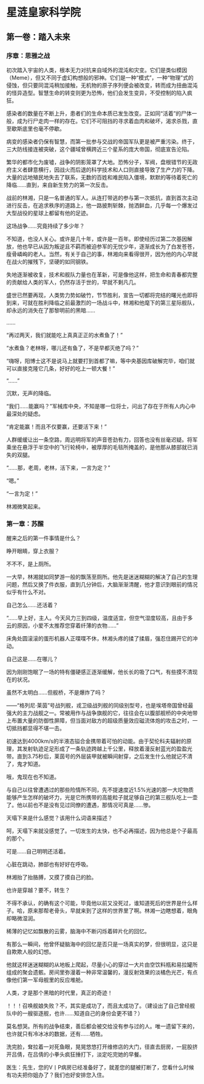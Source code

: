 # 星涟皇家科学院





## 第一卷：踏入未来



### 序章：思雅之战



初次踏入宇宙的人类，根本无力对抗来自域外的混沌和灾变。它们是类似模因（Meme），但又不同于虚幻构想般的邪神。它们是一种“模式”，一种“物理”式的侵蚀，但只要同混沌稍加接触，无机物的原子序列便会被改变，转而成为扭曲混沌的怪异造型。智慧生命的转变则更为恐怖，他们会发生变异，不受控制的陷入疯狂。



感染者的数量在不断上升，患者们的生命本质已发生改变。正如同“活着”的尸体一般，成为行尸走肉一样的存在。它们不可阻挡的寻求着血肉和破坏，渴求杀戮，直至歇斯底里也毫不停歇。



病变的感染者仍保有智慧，而第一批参与交战的帝国军队更是被严重污染。终于，三大防线接连被突破，这个疆域曾横跨近三个星系的庞大帝国，彻底宣告沦陷。



繁华的都市化为废墟，战争的阴影笼罩了大地。恐怖分子，军阀，盘根错节的无政府主义者肆意横行，因战火而后退的科学技术和人口则直接导致了生产力的下降。大量的远地殖民地失去了联系，无数的百姓和难民陷入僵境，默默的等待着死亡的降临……直到，来自新生势力的第一次反击。



战前的林湘，只是一名普通的军人。从连打带逃的参与第一次抵抗，直到首次主动进行反击，在追求秩序的道路上，他一路披荆斩棘，抛洒鲜血，几乎每一个爆发过大型战役的星球上都留有他的足迹。



这场战争……究竟持续了多少年？



不知道，也没人关心。或许是几十年，或许是一百年。即使经历过第二次基因解放，他也早已从因为叛逆且不羁而被迫参军的无忧少年，逐渐成长为了白发苍苍，瘦骨嶙峋的老人。当然，有关于自己的事，林湘向来看得很开，因为他的内心早就在战火的摧残下，坚硬的如同钢铁。



失地逐渐被收复，技术和舰队力量也在革新，可是像他这样，把生命和青春都完整的贡献给人类的军人，仍然存活于世的，早就不剩凡几。



盛世已然要再现，人类势力势如破竹，节节胜利，宣告一切都将完结的曙光也即将到来，可就在胜利降临之前最激烈的一场战斗中，林湘和他麾下的第三星际舰队，却永远的消失在了那黎明前的黑暗……



……



“再过两天，我们就能吃上真真正正的水煮鱼了！”



“水煮鱼？老林呀，哪儿还有鱼了，不是早都灭绝了吗？”



“嗨呀，阳博士这不是说马上就要打到首都了嘛，等中央基因库破解完毕，咱们就可以直接克隆它几条，好好的吃上一顿大餐！”



“……”



沉默，无声的降临。



“我们……能赢吗？”军械库中央，不知是哪一位将士，问出了存在于所有人内心中最深处的疑虑。



“肯定能赢！而且不仅要赢，还要活下来！”



人群缓缓让出一条空路，周远明将军的声音苍劲有力，回答也没有丝毫迟疑。将军乘坐在悬浮于半空中的飞行轮椅中，被厚厚的毛毯所掩盖的，是他那从膝部就已消失的双腿。



“……那，老周，老林，活下来，一言为定？”



“嗯。”



“一言为定！”



林湘微笑起来。





### 第一章：苏醒



醒来之后的第一件事情是什么？



睁开眼睛，穿上衣服？



不不不，是上厕所。



一大早，林湘就如同梦游一般的飘荡至厕所。他先是迷迷糊糊的解决了自己的生理问题，然后又换了件衣服，直到几分钟后，大脑渐渐清醒，他才意识到眼前的情况似乎有什么不对。



自己怎么……还活着？



“……早上好，主人。今天风力三到四级，温度适宜，但空气湿度较高，且由于多云的原因，小爱不太推荐您穿着纤薄的衣物……”



床角处圆滚滚的蛋形机器人正喋喋不休，林湘头疼的揉了揉眉，强忍住踢开它的冲动。



自己这是……在哪儿？



因为刚刚饱眠了一场的特有僵硬感正逐渐缓解，他长长的吸了口气，有些摸不清现在的状况。



虽然不太明白……但舰桥，不是爆炸了吗？



——“格列尼·莱茵”号战列舰，戎卫级战列舰的同级别型号，也是埃塔帝国曾经最强大的主力战舰之一。常被用作与战争旗舰的它，往往会在以腹部舰桥的中央地带上布置大量的防御性屏障，但当面对敌方的超级质量效应磁流体炮的攻击之时，一切抵挡都显得不堪一击。



初速达到4000km/s的半液态镒合金携带着可怕的动能。由于契伦科夫辐射的原理，其发射轨迹足足形成了一条轨迹跨越上千公里，释放着漫反射蓝光的盈盈光带。直到3.75秒后，莱茵号的外层装甲就被瞬间射穿，之后发生什么他就记不清了，鬼才知道。



哦，鬼现在也不知道。



与自己以往曾遭遇过的那些险情所不同，先不提速度近1.5%光速的那一大坨物质能够产生怎样的破坏力，光是它所携带的高能粒子就足够自己的第三舰队吃上一壶了。他以前也不是没有见过同僚的遭遇，那情况可真是……惨。



天塌下来是什么感觉？该用什么词语来描述？



呵，天塌下来就没感觉了。一切发生的太快，也不必再描述，因为他总是个子最高的那个。



可是……自己明明还活着。



心脏在跳动，肺部也有好好在呼吸。



林湘抬了抬胳膊，又摸了摸自己的脸。



也许是穿越？要不，转生？



不得不承认，的确有这个可能，毕竟他以前又没死过，谁知道死后的世界是什么样子。哈，原来那帮老骨头，早就来到了这样的世界里了啊。林湘一边瞎想着，眼角却略微湿润。



稀薄的记忆如飘散的云雾，脑海中不断闪烁着碎片化的回忆。



有那么一瞬间，他曾怀疑脑海中的回忆是否只是一场真实的梦，但很明显，这只是自欺欺人般的幻想。



他就这样迷迷糊糊的从地板上爬起，尽量小心的穿过一大片由空饮料瓶和易拉罐所组成的聚会遗骸。房间里弥漫着一种非常温馨的，漫反射效果的淡橘色光芒，有点像他们第一军母舰里的反应堆舱。









人类，才是那个黑暗的时代里，真正的奇迹！





！！！召唤舰娘失败？不，其实是成功了，而且太成功了。（建设出了自己曾经舰队中的一艘驱逐舰，也许……知道自己的身份会更不错？）





  莫名想哭。所有的战争结束，善后都会被交给没有参与过的人。唯一遗留下来的，也许就只有冷冰冰的数据，还有……牺牲。


  洗完脸，耷拉着一对死鱼眼，晃晃悠悠打开维修店的大门，径直去厨房，一屁股挤开吕倩，在吕倩的小拳头疯狂捶打下，淡定吃完她的早餐。


  医生：先生，您的V丨P病房已经准备好了，就差您的腿被打断了，您看什么时候有功夫把你姐办了？我们也好安排您入住。
